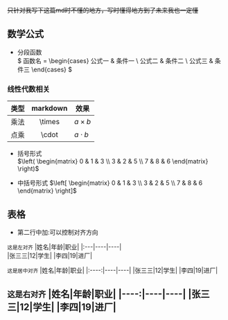  ~~只针对我写下这篇md时不懂的地方，写时懂得地方到了未来我也一定懂~~
## 数学公式
* 分段函数  
$ 函数名 = \begin{cases}
公式一 & 条件一 \\
公式二 & 条件二 \\
公式三 & 条件三 
\end{cases} $  
### 线性代数相关
| 类型 | markdown | 效果 |
|-|:-:|-|
|乘法| \times | $a \times b$ |
|点乘| \cdot | $a \cdot b$ |
* 括号形式  
$\left( \begin{matrix}  0 & 1 & 3 \\  3 & 2 & 5 \\ 7 & 8 & 6  \end{matrix} \right)$

* 中括号形式
$\left[ \begin{matrix}  0 & 1 & 3 \\  3 & 2 & 5 \\ 7 & 8 & 6  \end{matrix} \right]$
## 表格
* 第二行中加:可以控制对齐方向  

`这是左对齐`
|姓名|年龄|职业|
|:---|----|----|        
|张三三|12|学生|
|李四|19|进厂|

`这是居中对齐`
|姓名|年龄|职业|
|:----:|----|----|
|张三三|12|学生|
|李四|19|进厂|

`这是右对齐`
|姓名|年龄|职业|
|----:|----|----|
|张三三|12|学生|
|李四|19|进厂|
---